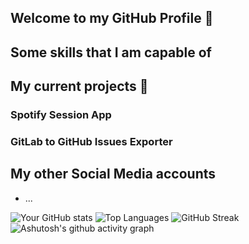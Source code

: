 ## Welcome to my GitHub Profile 👋

## Some skills that I am capable of

## My current projects 🔭

### Spotify Session App

### GitLab to GitHub Issues Exporter

## My other Social Media accounts

- ...

![Your GitHub stats](https://github-readme-stats.vercel.app/api?username=dominicdaniel86&show_icons=true)
![Top Languages](https://github-readme-stats.vercel.app/api/top-langs/?username=dominicdaniel86&layout=compact)
![GitHub Streak](https://github-readme-streak-stats.herokuapp.com/?user=dominicdaniel86)
![Ashutosh's github activity graph](https://activity-graph.herokuapp.com/graph?username=dominicdaniel86&bg_color=ffffff&color=000000&line=000000&point=000000)
